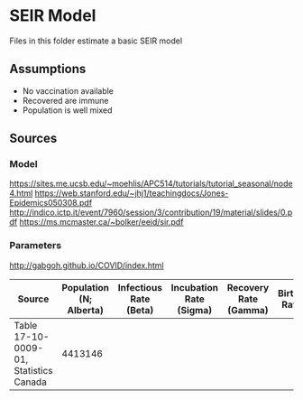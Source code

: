 # SEIR Model
Files in this folder estimate a basic SEIR model

## Assumptions
* No vaccination available
* Recovered are immune
* Population is well mixed

## Sources
### Model
https://sites.me.ucsb.edu/~moehlis/APC514/tutorials/tutorial_seasonal/node4.html
https://web.stanford.edu/~jhj1/teachingdocs/Jones-Epidemics050308.pdf
http://indico.ictp.it/event/7960/session/3/contribution/19/material/slides/0.pdf
https://ms.mcmaster.ca/~bolker/eeid/sir.pdf

### Parameters
http://gabgoh.github.io/COVID/index.html

| Source | Population (N; Alberta) | Infectious Rate (Beta) | Incubation Rate (Sigma) | Recovery Rate (Gamma) | Birth/Death Rate (Mu) | Hopsitalization Rate | ICU Rate | Mortality Rate | 
| ------ | ----------------------- | ---------------------- | ----------------------- | --------------------- | --------------------- | -------------------- | -------- | -------------- | 
| Table 17-10-0009-01, Statistics Canada | 4413146 |  |  |  |  |  |  |  |
